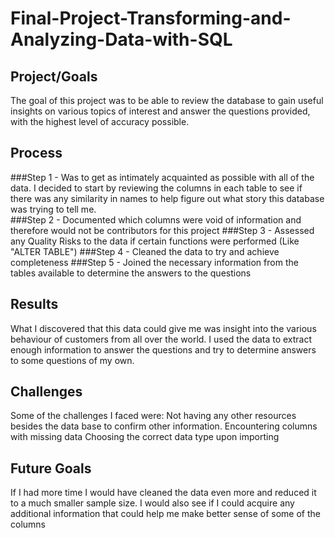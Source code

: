 # Final-Project-Transforming-and-Analyzing-Data-with-SQL

## Project/Goals
The goal of this project was to be able to review the database to gain useful insights on various topics of interest and answer the questions provided, with the highest level of accuracy possible.

## Process
###Step 1 - Was to get as intimately acquainted as possible with all of the data. I decided to start          	by reviewing the columns in each table to see if there was any similarity in names to help 	figure out what story this database was trying to tell me.  
###Step 2 - Documented which columns were void of information and therefore would not be contributors for this project
###Step 3 - Assessed any Quality Risks to the data if certain functions were performed (Like "ALTER TABLE")
###Step 4 - Cleaned the data to try and achieve completeness
###Step 5 - Joined the necessary information from the tables available to determine the answers to the questions

## Results

What I discovered that this data could give me was insight into the various behaviour of customers from all over the world. I used the data to extract enough information to answer the questions and try to determine answers to some questions of my own.


## Challenges 
Some of the challenges I faced were:
Not having any other resources besides the data base to confirm other information.
Encountering columns with missing data
Choosing the correct data type upon importing


## Future Goals
If I had more time I would have cleaned the data even more and reduced it to a much smaller sample size. I would also see if I could acquire any additional information that could help me make better sense of some of the columns